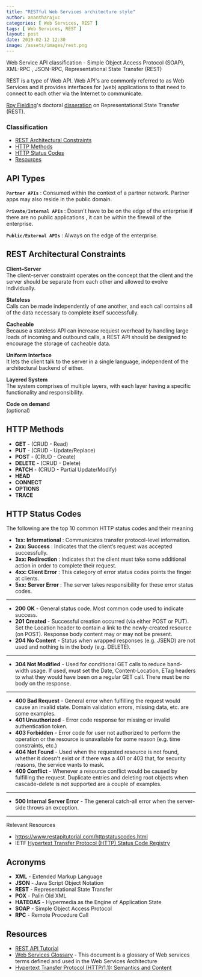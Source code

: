 ```yaml
---
title: "RESTful Web Services architecture style"
author: anantharajuc
categories: [ Web Services, REST ]
tags: [ Web Services, REST ]
layout: post
date: 2019-02-12 12:30
image: /assets/images/rest.png
---
```


Web Service API classification - Simple Object Access Protocol (SOAP), XML-RPC , JSON-RPC, Representational State Transfer (REST)

REST is a type of Web API. Web API's are commonly referred to as Web Services and it provides interfaces for (web) applications to that need to connect to each other via the Internet to communicate. 

<a href="https://en.wikipedia.org/wiki/Roy_Fielding" target="_blank" >Roy Fielding</a>'s doctoral <a href="https://www.ics.uci.edu/~fielding/pubs/dissertation/rest_arch_style.htm" target="_blank" >disseration</a> on Representational State Transfer (REST).

### Classification

- [REST Architectural Constraints](#rest-architectural-constraints)
- [HTTP Methods](http-methods)
- [HTTP Status Codes](#http-status-codes)
- [Resources](#resources)

## API Types

**`Partner APIs`** : Consumed within the context of a partner network. Partner apps may also reside in the public domain.  

**`Private/Internal APIs`** : Doesn't have to be on the edge of the enterprise if there are no public applications , it can be within the firewall of the enterprise.  

**`Public/External APIs`** : Always on the edge of the enterprise.

## REST Architectural Constraints

**Client–Server**  
The client-server constraint operates on the concept that the client and the server should be separate from each other and allowed to evolve individually.  

**Stateless**  
Calls can be made independently of one another, and each call contains all of the data necessary to complete itself successfully.  

**Cacheable**  
Because a stateless API can increase request overhead by handling large loads of incoming and outbound calls, a REST API should be designed to encourage the storage of cacheable data.  

**Uniform Interface**  
It lets the client talk to the server in a single language, independent of the architectural backend of either.  

**Layered System**  
The system comprises of multiple layers, with each layer having a specific functionality and responsibility.  

**Code on demand**  
(optional)

## HTTP Methods

- **GET** - (CRUD - Read)
- **PUT** - (CRUD - Update/Replace)
- **POST** - (CRUD - Create)
- **DELETE** - (CRUD - Delete)
- **PATCH** - (CRUD - Partial Update/Modify)
- **HEAD**
- **CONNECT**
- **OPTIONS**
- **TRACE**

## HTTP Status Codes

The following are the top 10 common HTTP status codes and their meaning

- **1xx: Informational** : Communicates transfer protocol-level information.
- **2xx: Success**	     : Indicates that the client’s request was accepted successfully.
- **3xx: Redirection**	 : Indicates that the client must take some additional action in order to complete their request.
- **4xx: Client Error**	 : This category of error status codes points the finger at clients.
- **5xx: Server Error**	 : The server takes responsibility for these error status codes.

---

- **200 OK** - General status code. Most common code used to indicate success.  
- **201 Created** - Successful creation occurred (via either POST or PUT). Set the Location header to contain a link to the newly-created resource (on POST). Response body content may or may not be present.  
- **204 No Content** - Status when wrapped responses (e.g. JSEND) are not used and nothing is in the body (e.g. DELETE).   

---

- **304 Not Modified** - Used for conditional GET calls to reduce band-width usage. If used, must set the Date, Content-Location, ETag headers to what they would have been on a regular GET call. There must be no body on the response.  

---
- **400 Bad Request** - General error when fulfilling the request would cause an invalid state. Domain validation errors, missing data, etc. are some examples.  
- **401 Unauthorized** - Error code response for missing or invalid authentication token.  
- **403 Forbidden** - Error code for user not authorized to perform the operation or the resource is unavailable for some reason (e.g. time constraints, etc.)  
- **404 Not Found** - Used when the requested resource is not found, whether it doesn't exist or if there was a 401 or 403 that, for security reasons, the service wants to mask.  
- **409 Conflict** - Whenever a resource conflict would be caused by fulfilling the request. Duplicate entries and deleting root objects when cascade-delete is not supported are a couple of examples.  

---

- **500 Internal Server Error** - The general catch-all error when the server-side throws an exception.  

---

Relevant Resources 

- <https://www.restapitutorial.com/httpstatuscodes.html>
- IETF <a href="https://www.ietf.org/assignments/http-status-codes/http-status-codes.xml" target="_blank">Hypertext Transfer Protocol (HTTP) Status Code Registry</a>

## Acronyms

- **XML** - Extended Markup Language
- **JSON** - Java Script Object Notation
- **REST** - Representational State Transfer
- **POX** - Palin Old XML
- **HATEOAS** - Hypermedia as the Engine of Application State
- **SOAP** - Simple Object Access Protocol
- **RPC** - Remote Procedure Call

## Resources

- <a href="https://www.restapitutorial.com/" target="_blank" >REST API Tutorial</a>
- <a href="https://www.w3.org/TR/ws-gloss/" target="_blank" >Web Services Glossary</a> - This document is a glossary of Web services terms defined and used in the Web Services Architecture
- <a href="https://tools.ietf.org/html/rfc7231" target="_blank" >Hypertext Transfer Protocol (HTTP/1.1): Semantics and Content</a>
